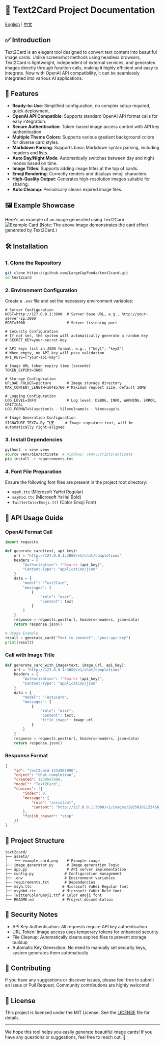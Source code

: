 # 📝 Text2Card Project Documentation

[English](./README_EN.md) | [中文](./README.md)

## ✅ Introduction
Text2Card is an elegant tool designed to convert text content into beautiful image cards. Unlike screenshot methods using headless browsers, Text2Card is lightweight, independent of external services, and generates images directly through function calls, making it highly efficient and easy to integrate. Now with OpenAI API compatibility, it can be seamlessly integrated into various AI applications.

## 🚀 Features
- **Ready-to-Use**: Simplified configuration, no complex setup required, quick deployment.
- **OpenAI API Compatible**: Supports standard OpenAI API format calls for easy integration.
- **Secure Authentication**: Token-based image access control with API key authentication.
- **Multiple Theme Colors**: Supports various gradient background colors for diverse card styles.
- **Markdown Parsing**: Supports basic Markdown syntax parsing, including headers and lists.
- **Auto Day/Night Mode**: Automatically switches between day and night modes based on time.
- **Image Titles**: Supports adding image titles at the top of cards.
- **Emoji Rendering**: Correctly renders and displays emoji characters.
- **High-Quality Output**: Generates high-resolution images suitable for sharing.
- **Auto Cleanup**: Periodically cleans expired image files.

## 🖼️ Example Showcase
Here's an example of an image generated using Text2Card:
![Example Card](./assets/example_card.png)
(Note: The above image demonstrates the card effect generated by Text2Card.)

## 🛠️ Installation

### 1. Clone the Repository
```bash
git clone https://github.com/LargeCupPanda/text2card.git
cd text2card
```

### 2. Environment Configuration
Create a `.env` file and set the necessary environment variables:
```plaintext
# Server Configuration
HOST=http://127.0.0.1:3000  # Server base URL, e.g., http://your-server-ip:3000
PORT=3000                   # Server listening port

# Security Configuration
# If not set, the system will automatically generate a random key
# SECRET_KEY=your-secret-key

# API keys list in JSON format, e.g., ["key1", "key2"]
# When empty, no API key will pass validation
API_KEYS=["your-api-key"]

# Image URL token expiry time (seconds)
TOKEN_EXPIRY=3600

# Storage Configuration
UPLOAD_FOLDER=picture       # Image storage directory
MAX_CONTENT_LENGTH=10485760 # Maximum request size, default 10MB

# Logging Configuration
LOG_LEVEL=INFO              # Log level: DEBUG, INFO, WARNING, ERROR, CRITICAL
LOG_FORMAT=%(asctime)s - %(levelname)s - %(message)s

# Image Generation Configuration
SIGNATURE_TEXT=—By 飞天     # Image signature text, will be automatically right-aligned
```

### 3. Install Dependencies
```bash
python3 -m venv venv
source venv/bin/activate  # Windows: venv\Scripts\activate
pip install -r requirements.txt
```

### 4. Font File Preparation
Ensure the following font files are present in the project root directory:
- `msyh.ttc` (Microsoft YaHei Regular)
- `msyhbd.ttc` (Microsoft YaHei Bold)
- `TwitterColorEmoji.ttf` (Color Emoji Font)

## 📡 API Usage Guide

### OpenAI Format Call
```python
import requests

def generate_card(text, api_key):
    url = "http://127.0.0.1:3000/v1/chat/completions"
    headers = {
        "Authorization": f"Bearer {api_key}",
        "Content-Type": "application/json"
    }
    data = {
        "model": "Text2Card",
        "messages": [
            {
                "role": "user",
                "content": text
            }
        ]
    }
    response = requests.post(url, headers=headers, json=data)
    return response.json()

# Usage Example
result = generate_card("Text to convert", "your-api-key")
print(result)
```

### Call with Image Title
```python
def generate_card_with_image(text, image_url, api_key):
    url = "http://127.0.0.1:3000/v1/chat/completions"
    headers = {
        "Authorization": f"Bearer {api_key}",
        "Content-Type": "application/json"
    }
    data = {
        "model": "Text2Card",
        "messages": [
            {
                "role": "user",
                "content": text,
                "title_image": image_url
            }
        ]
    }
    response = requests.post(url, headers=headers, json=data)
    return response.json()
```

### Response Format
```json
{
    "id": "text2card-1234567890",
    "object": "chat.completion",
    "created": 1234567890,
    "model": "Text2Card",
    "choices": [{
        "index": 0,
        "message": {
            "role": "assistant",
            "content": "http://127.0.0.1:3000/v1/images/20250102123456_abcdef.png"
        },
        "finish_reason": "stop"
    }]
}
```

## 📂 Project Structure
```
text2card/
├── assets/
│   └── example_card.png    # Example image
├── image_generator.py      # Image generation logic
├── app.py                  # API server implementation
├── config.py              # Configuration management
├── .env                   # Environment variables
├── requirements.txt       # Dependencies
├── msyh.ttc              # Microsoft YaHei Regular font
├── msyhbd.ttc            # Microsoft YaHei Bold font
├── TwitterColorEmoji.ttf # Color emoji font
└── README.md             # Project documentation
```

## 🔐 Security Notes
- API Key Authentication: All requests require API key authentication
- URL Token: Image access uses temporary tokens for enhanced security
- File Cleanup: Automatically cleans expired files to prevent storage buildup
- Automatic Key Generation: No need to manually set security keys, system generates them automatically

## 🤝 Contributing
If you have any suggestions or discover issues, please feel free to submit an Issue or Pull Request. Community contributions are highly welcome!

## 📄 License
This project is licensed under the MIT License. See the [LICENSE](LICENSE) file for details.

---
We hope this tool helps you easily generate beautiful image cards! If you have any questions or suggestions, feel free to reach out. 🎉